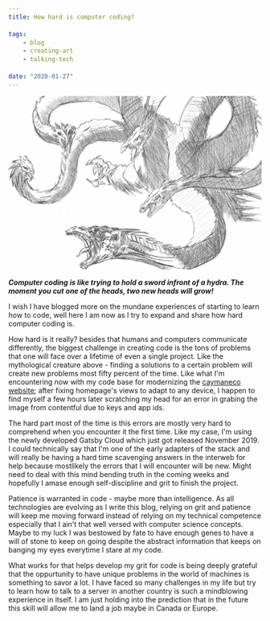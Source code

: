 ```yaml
---
title: How hard is computer coding? 

tags:
    - blog
    - creating-art
    - talking-tech

date: "2020-01-27"
---
```


![hydra](hydra.jpg)

***Computer coding is like trying to hold a sword infront of a hydra. The moment you cut one of the heads, two new heads will grow!*** 

I wish I have blogged more on the mundane experiences of starting to learn how to code, well here I am now as I try to expand and share how hard computer coding is. 

How hard is it really? besides that humans and computers communicate differently, the biggest challenge in creating code is the tons of problems that one will face over a lifetime of even a single project. Like the mythological creature above - finding a solutions to a certain problem will create new problems most fifty percent of the time. Like what I'm encountering now with my code base for modernizing the [caymaneco website](https://caymaneco.org); after fixing homepage's views to adapt to any device, I happen to find myself a few hours later scratching my head for an error in grabing the image from contentful due to keys and app ids. 

The hard part most of the time is this errors are mostly very hard to comprehend when you encounter it the first time. Like my case, I'm using the newly developed Gatsby Cloud which just got released November 2019. I could technically say that I'm one of the early adapters of the stack and will really be having a hard time scavenging answers in the interweb for help because mostlikely the errors that I will encounter will be new. Might need to deal with this mind bending truth in the coming weeks and hopefully I amase enough self-discipline and grit to finish the project. 

Patience is warranted in code - maybe more than intelligence. As all technologies are evolving as I write this blog, relying on grit and patience will keep me moving forward instead of relying on my technical competence especially that I ain't that well versed with computer science concepts. Maybe to my luck I was bestowed by fate to have enough genes to have a will of stone to keep on going despite the abstract information that keeps on banging my eyes everytime I stare at my code.

What works for that helps develop my grit for code is being deeply grateful that the oppurtunity to have unique problems in the world of machines is something to savor a lot. I have faced so many challenges in my life but try to learn how to talk to a server in another country is such a mindblowing experience in itself. I am just holding into the prediction that in the future this skill will allow me to land a job maybe in Canada or Europe. 